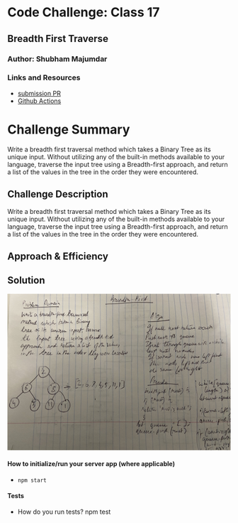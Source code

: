 # Code Challenge: Class 17

## Breadth First Traverse

### Author: Shubham Majumdar

### Links and Resources
* [submission PR](https://github.com/smajumdar22/data-structures-and-algorithms/pull/63)
* [Github Actions](https://github.com/smajumdar22/data-structures-and-algorithms/actions)

# Challenge Summary
Write a breadth first traversal method which takes a Binary Tree as its unique input. Without utilizing any of the built-in methods available to your language, traverse the input tree using a Breadth-first approach, and return a list of the values in the tree in the order they were encountered.
## Challenge Description
Write a breadth first traversal method which takes a Binary Tree as its unique input. Without utilizing any of the built-in methods available to your language, traverse the input tree using a Breadth-first approach, and return a list of the values in the tree in the order they were encountered.

## Approach & Efficiency

## Solution
![UML Diagram](whiteboard.jpg)

#### How to initialize/run your server app (where applicable)
* `npm start`
  
#### Tests
* How do you run tests?
npm test

